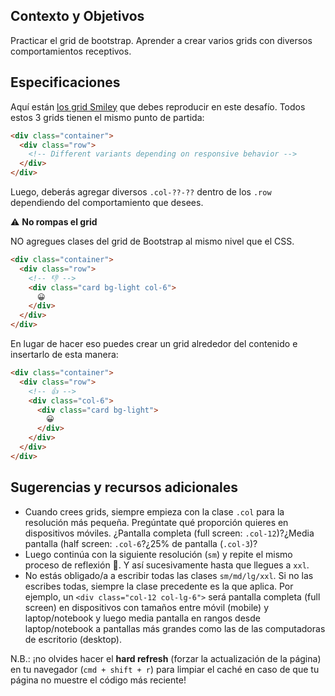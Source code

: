 ## Contexto y Objetivos

Practicar el grid de bootstrap. Aprender a crear varios grids con diversos comportamientos receptivos.

## Especificaciones

Aquí están [los grid Smiley](http://lewagon.github.io/bootstrap-challenges/01-New-Bootstrap-grid/) que debes reproducir en este desafío. Todos estos 3 grids tienen el mismo punto de partida:

```html
<div class="container">
  <div class="row">
    <!-- Different variants depending on responsive behavior -->
  </div>
</div>
```

Luego, deberás agregar diversos `.col-??-??` dentro de los `.row` dependiendo del comportamiento que desees.

⚠️ **No rompas el grid**

NO agregues clases del grid de Bootstrap al mismo nivel que el CSS.

```html
<div class="container">
  <div class="row">
    <!-- 👎 -->
    <div class="card bg-light col-6">
      😀
    </div>
  </div>
</div>
```

En lugar de hacer eso puedes crear un grid alrededor del contenido e insertarlo de esta manera:


```html
<div class="container">
  <div class="row">
    <!-- 👍 -->
    <div class="col-6">
      <div class="card bg-light">
        😀
      </div>
    </div>
  </div>
</div>
```

## Sugerencias y recursos adicionales

- Cuando crees grids, siempre empieza con la clase `.col` para la resolución más pequeña. Pregúntate qué proporción quieres en dispositivos móviles. ¿Pantalla completa (full screen: `.col-12`)?¿Media pantalla (half screen: `.col-6`?¿25% de pantalla (`.col-3`)?
- Luego continúa con la siguiente resolución (`sm`) y repite el mismo proceso de reflexión 🤔. Y así sucesivamente hasta que llegues a `xxl`.
- No estás obligado/a a escribir todas las clases  `sm/md/lg/xxl`. Si no las escribes todas, siempre la clase precedente es la que aplica. Por ejemplo, un `<div class="col-12 col-lg-6">` será pantalla completa (full screen) en dispositivos con tamaños entre móvil (mobile) y laptop/notebook y luego media pantalla en rangos desde laptop/notebook a pantallas más grandes como las de las computadoras de escritorio (desktop).

N.B.: ¡no olvides hacer el **hard refresh** (forzar la actualización de la página) en tu navegador (`cmd + shift + r`) para limpiar el caché en caso de que tu página no muestre el código más reciente!
